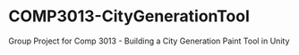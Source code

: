 # COMP3013-CityGenerationTool
Group Project for Comp 3013 - Building a City Generation Paint Tool in Unity 
